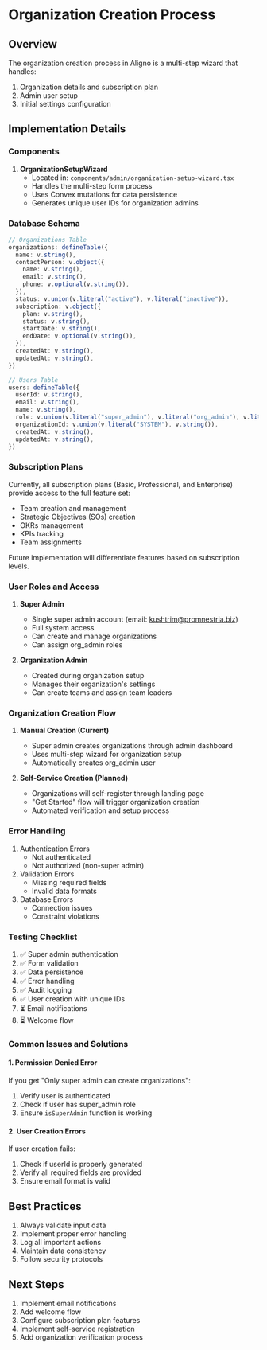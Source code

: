 # Organization Creation Process

## Overview
The organization creation process in Aligno is a multi-step wizard that handles:
1. Organization details and subscription plan
2. Admin user setup
3. Initial settings configuration

## Implementation Details

### Components
1. **OrganizationSetupWizard**
   - Located in: `components/admin/organization-setup-wizard.tsx`
   - Handles the multi-step form process
   - Uses Convex mutations for data persistence
   - Generates unique user IDs for organization admins

### Database Schema
```typescript
// Organizations Table
organizations: defineTable({
  name: v.string(),
  contactPerson: v.object({
    name: v.string(),
    email: v.string(),
    phone: v.optional(v.string()),
  }),
  status: v.union(v.literal("active"), v.literal("inactive")),
  subscription: v.object({
    plan: v.string(),
    status: v.string(),
    startDate: v.string(),
    endDate: v.optional(v.string()),
  }),
  createdAt: v.string(),
  updatedAt: v.string(),
})

// Users Table
users: defineTable({
  userId: v.string(),
  email: v.string(),
  name: v.string(),
  role: v.union(v.literal("super_admin"), v.literal("org_admin"), v.literal("team_leader"), v.literal("team_member")),
  organizationId: v.union(v.literal("SYSTEM"), v.string()),
  createdAt: v.string(),
  updatedAt: v.string(),
})
```

### Subscription Plans
Currently, all subscription plans (Basic, Professional, and Enterprise) provide access to the full feature set:
- Team creation and management
- Strategic Objectives (SOs) creation
- OKRs management
- KPIs tracking
- Team assignments

Future implementation will differentiate features based on subscription levels.

### User Roles and Access
1. **Super Admin**
   - Single super admin account (email: kushtrim@promnestria.biz)
   - Full system access
   - Can create and manage organizations
   - Can assign org_admin roles

2. **Organization Admin**
   - Created during organization setup
   - Manages their organization's settings
   - Can create teams and assign team leaders

### Organization Creation Flow
1. **Manual Creation (Current)**
   - Super admin creates organizations through admin dashboard
   - Uses multi-step wizard for organization setup
   - Automatically creates org_admin user

2. **Self-Service Creation (Planned)**
   - Organizations will self-register through landing page
   - "Get Started" flow will trigger organization creation
   - Automated verification and setup process

### Error Handling
1. Authentication Errors
   - Not authenticated
   - Not authorized (non-super admin)
2. Validation Errors
   - Missing required fields
   - Invalid data formats
3. Database Errors
   - Connection issues
   - Constraint violations

### Testing Checklist
1. ✅ Super admin authentication
2. ✅ Form validation
3. ✅ Data persistence
4. ✅ Error handling
5. ✅ Audit logging
6. ✅ User creation with unique IDs
7. ⏳ Email notifications
8. ⏳ Welcome flow

### Common Issues and Solutions

#### 1. Permission Denied Error
If you get "Only super admin can create organizations":
1. Verify user is authenticated
2. Check if user has super_admin role
3. Ensure `isSuperAdmin` function is working

#### 2. User Creation Errors
If user creation fails:
1. Check if userId is properly generated
2. Verify all required fields are provided
3. Ensure email format is valid

## Best Practices
1. Always validate input data
2. Implement proper error handling
3. Log all important actions
4. Maintain data consistency
5. Follow security protocols

## Next Steps
1. Implement email notifications
2. Add welcome flow
3. Configure subscription plan features
4. Implement self-service registration
5. Add organization verification process 